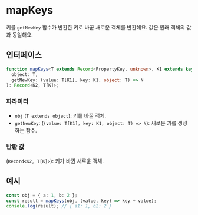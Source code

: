 # mapKeys

키를 `getNewKey` 함수가 반환한 키로 바꾼 새로운 객체를 반환해요. 값은 원래 객체의 값과 동일해요.

## 인터페이스

```typescript
function mapKeys<T extends Record<PropertyKey, unknown>, K1 extends keyof T, K2 extends PropertyKey>(
  object: T,
  getNewKey: (value: T[K1], key: K1, object: T) => N
): Record<K2, T[K]>;
```

### 파라미터

- `obj` (`T extends object`): 키를 바꿀 객체.
- `getNewKey`: (`(value: T[K1], key: K1, object: T) => N`): 새로운 키를 생성하는 함수.

### 반환 값

(`Record<K2, T[K]>`): 키가 바뀐 새로운 객체.

## 예시

```typescript
const obj = { a: 1, b: 2 };
const result = mapKeys(obj, (value, key) => key + value);
console.log(result); // { a1: 1, b2: 2 }
```
